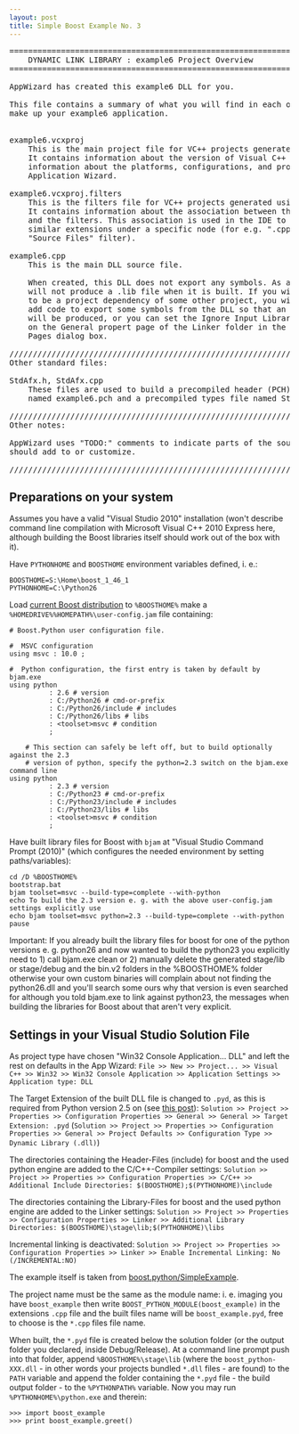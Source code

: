 ```yaml
---
layout: post
title: Simple Boost Example No. 3
---
```


<pre>
========================================================================
    DYNAMIC LINK LIBRARY : example6 Project Overview
========================================================================

AppWizard has created this example6 DLL for you.

This file contains a summary of what you will find in each of the files that
make up your example6 application.


example6.vcxproj
    This is the main project file for VC++ projects generated using an Application Wizard.
    It contains information about the version of Visual C++ that generated the file, and
    information about the platforms, configurations, and project features selected with the
    Application Wizard.

example6.vcxproj.filters
    This is the filters file for VC++ projects generated using an Application Wizard. 
    It contains information about the association between the files in your project 
    and the filters. This association is used in the IDE to show grouping of files with
    similar extensions under a specific node (for e.g. ".cpp" files are associated with the
    "Source Files" filter).

example6.cpp
    This is the main DLL source file.

	When created, this DLL does not export any symbols. As a result, it
	will not produce a .lib file when it is built. If you wish this project
	to be a project dependency of some other project, you will either need to
	add code to export some symbols from the DLL so that an export library
	will be produced, or you can set the Ignore Input Library property to Yes
	on the General propert page of the Linker folder in the project's Property
	Pages dialog box.

/////////////////////////////////////////////////////////////////////////////
Other standard files:

StdAfx.h, StdAfx.cpp
    These files are used to build a precompiled header (PCH) file
    named example6.pch and a precompiled types file named StdAfx.obj.

/////////////////////////////////////////////////////////////////////////////
Other notes:

AppWizard uses "TODO:" comments to indicate parts of the source code you
should add to or customize.

/////////////////////////////////////////////////////////////////////////////
</pre>

Preparations on your system
---

Assumes you have a valid "Visual Studio 2010" installation (won't describe command line compilation with Microsoft Visual C++ 2010 Express here, although building the Boost libraries itself should work out of the box with it).

Have `PYTHONHOME` and `BOOSTHOME` environment variables defined, i. e.:

    BOOSTHOME=S:\Home\boost_1_46_1
    PYTHONHOME=C:\Python26

Load [current Boost distribution](http://www.boost.org/users/download/) to `%BOOSTHOME%` make a  `%HOMEDRIVE%%HOMEPATH%\user-config.jam` file containing:

	# Boost.Python user configuration file.

	#  MSVC configuration
	using msvc : 10.0 ;

	#  Python configuration, the first entry is taken by default by bjam.exe
	using python
			  : 2.6 # version
			  : C:/Python26 # cmd-or-prefix
			  : C:/Python26/include # includes
			  : C:/Python26/libs # libs
			  : <toolset>msvc # condition
			  ;
   
        # This section can safely be left off, but to build optionally against the 2.3
        # version of python, specify the python=2.3 switch on the bjam.exe command line
	using python
			  : 2.3 # version
			  : C:/Python23 # cmd-or-prefix
			  : C:/Python23/include # includes
			  : C:/Python23/libs # libs
			  : <toolset>msvc # condition
			  ;   

Have built library files for Boost with `bjam` at "Visual Studio Command Prompt (2010)" (which configures the needed environment by setting paths/variables):

    cd /D %BOOSTHOME%
    bootstrap.bat
    bjam toolset=msvc --build-type=complete --with-python
    echo To build the 2.3 version e. g. with the above user-config.jam settings explicitly use
    echo bjam toolset=msvc python=2.3 --build-type=complete --with-python
    pause

Important: If you already built the library files for boost for one of the python versions e. g. python26 and now wanted to build the python23 you explicitly need to 1) call bjam.exe clean or 2) manually delete the generated stage/lib or stage/debug and the bin.v2 folders in the %BOOSTHOME% folder otherwise your own custom binaries will complain about not finding the python26.dll and you'll search some ours why that version is even searched for although you told bjam.exe to link against python23, the messages when building the libraries for Boost about that aren't very explicit.

Settings in your Visual Studio Solution File
---

As project type have chosen "Win32 Console Application... DLL" and left the rest on defaults in the App Wizard:
`File >> New >> Project... >> Visual C++ >> Win32 >> Win32 Console Application >> Application Settings >> Application type: DLL`

The Target Extension of the built DLL file is changed to `.pyd`, as this is required from Python version 2.5 on (see [this post](http://groups.google.com/group/boost-list/browse_thread/thread/93e2296dcde28088)):
`Solution >> Project >> Properties >> Configuration Properties >> General >> General >> Target Extension: .pyd` (`Solution >> Project >> Properties >> Configuration Properties >> General >> Project Defaults >> Configuration Type >> Dynamic Library (.dll)`)

The directories containing the Header-Files (include) for boost and the used python engine are added
to the C/C++-Compiler settings:
`Solution >> Project >> Properties >> Configuration Properties >> C/C++ >> Additional Include Directories: $(BOOSTHOME);$(PYTHONHOME)\include`

The directories containing the Library-Files for boost and the used python engine are added
to the Linker settings:
`Solution >> Project >> Properties >> Configuration Properties >> Linker >> Additional Library Directories: $(BOOSTHOME)\stage\lib;$(PYTHONHOME)\libs`

Incremental linking is deactivated:
`Solution >> Project >> Properties >> Configuration Properties >> Linker >> Enable Incremental Linking: No (/INCREMENTAL:NO)`

The example itself is taken from [boost.python/SimpleExample](http://wiki.python.org/moin/boost.python/SimpleExample).

The project name must be the same as the module name: i. e. imaging you have `boost_example` then write `BOOST_PYTHON_MODULE(boost_example)` in the extensions `.cpp` file and the built files name will be `boost_example.pyd`, free to choose is the `*.cpp` files file name. 

When built, the `*.pyd` file is created below the solution folder (or the output folder you declared, inside Debug/Release). At a command line prompt push into that folder, append `%BOOSTHOME%\stage\lib` (where the `boost_python-XXX.dll` - in other words your projects bundled `*.dll` files - are found) to the `PATH` variable and append the folder containing the `*.pyd` file - the build output folder - to the `%PYTHONPATH%` variable. Now you may run `%PYTHONHOME%\python.exe` and therein:

    >>> import boost_example
    >>> print boost_example.greet()

